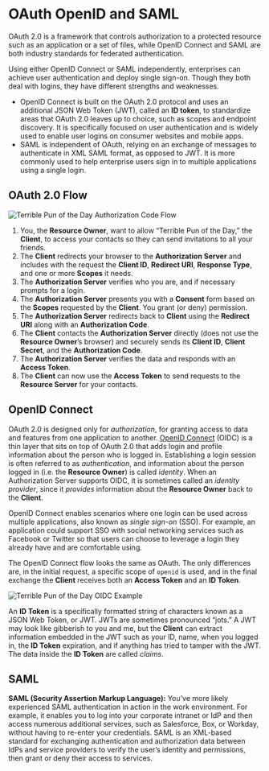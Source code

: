 # OAuth OpenID and SAML

OAuth 2.0 is a framework that controls authorization to a protected resource such as an application or a set of files, while OpenID Connect and SAML are both industry standards for federated authentication. 

Using either OpenID Connect or SAML independently, enterprises can achieve user authentication and deploy single sign-on. Though they both deal with logins, they have different strengths and weaknesses.

- OpenID Connect is built on the OAuth 2.0 protocol and uses an additional JSON Web Token (JWT), called an **ID token**, to standardize areas that OAuth 2.0 leaves up to choice, such as scopes and endpoint discovery. It is specifically focused on user authentication and is widely used to enable user logins on consumer websites and mobile apps.
- SAML is independent of OAuth, relying on an exchange of messages to authenticate in XML SAML format, as opposed to JWT. It is more commonly used to help enterprise users sign in to multiple applications using a single login.

## OAuth 2.0 Flow

![Terrible Pun of the Day Authorization Code Flow](https://d33wubrfki0l68.cloudfront.net/e65239bdbd8b982d8eda9f1da9f486efdb11af1d/1cc5c/assets-jekyll/blog/illustrated-guide-to-oauth-and-oidc/tpotd-authorization-code-flow-f959373be5520c3f3a78fbd0a340c5ea67e75cf27979476cf66670914de5e6ba.jpg)

1. You, the **Resource Owner**, want to allow “Terrible Pun of the Day,” the **Client**, to access your contacts so they can send invitations to all your friends.
2. The **Client** redirects your browser to the **Authorization Server** and includes with the request the **Client ID**, **Redirect URI**, **Response Type**, and one or more **Scopes** it needs.
3. The **Authorization Server** verifies who you are, and if necessary prompts for a login.
4. The **Authorization Server** presents you with a **Consent** form based on the **Scopes** requested by the **Client**. You grant (or deny) permission.
5. The **Authorization Server** redirects back to **Client** using the **Redirect URI** along with an **Authorization Code**.
6. The **Client** contacts the **Authorization Server** directly (does not use the **Resource Owner**’s browser) and securely sends its **Client ID**, **Client Secret**, and the **Authorization Code**.
7. The **Authorization Server** verifies the data and responds with an **Access Token**.
8. The **Client** can now use the **Access Token** to send requests to the **Resource Server** for your contacts.

## OpenID Connect

OAuth 2.0 is designed only for *authorization*, for granting access to data and features from one application to another. [OpenID Connect](https://openid.net/connect/) (OIDC) is a thin layer that sits on top of OAuth 2.0 that adds login and profile information about the person who is logged in. Establishing a login session is often referred to as *authentication*, and information about the person logged in (i.e. the **Resource Owner**) is called *identity*. When an Authorization Server supports OIDC, it is sometimes called an *identity provider*, since it *provides* information about the **Resource Owner** back to the **Client**.

OpenID Connect enables scenarios where one login can be used across multiple applications, also known as *single sign-on* (SSO). For example, an application could support SSO with social networking services such as Facebook or Twitter so that users can choose to leverage a login they already have and are comfortable using.

The OpenID Connect flow looks the same as OAuth. The only differences are, in the initial request, a specific scope of `openid` is used, and in the final exchange the **Client** receives both an **Access Token** and an **ID Token**.

![Terrible Pun of the Day OIDC Example](https://d33wubrfki0l68.cloudfront.net/5e16fd7ccb2302d02db4a34a648ee4a58dbef364/3d4ed/assets-jekyll/blog/illustrated-guide-to-oauth-and-oidc/tpotd-oidc-example-191accef3b901cec19fcbfa3eba7d4a175e3545e60efd656e3aea959a3df4deb.jpg)

An **ID Token** is a specifically formatted string of characters known as a JSON Web Token, or JWT. JWTs are sometimes pronounced “jots.” A JWT may look like gibberish to you and me, but the **Client** can extract information embedded in the JWT such as your ID, name, when you logged in, the **ID Token** expiration, and if anything has tried to tamper with the JWT. The data inside the **ID Token** are called *claims*.

## SAML

**SAML (Security Assertion Markup Language):** You’ve more likely experienced SAML authentication in action in the work environment. For example, it enables you to log into your corporate intranet or IdP and then access numerous additional services, such as Salesforce, Box, or Workday, without having to re-enter your credentials. SAML is an XML-based standard for exchanging authentication and authorization data between IdPs and service providers to verify the user’s identity and permissions, then grant or deny their access to services.